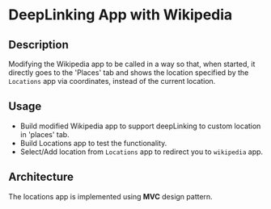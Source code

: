 # DeepLinking App with Wikipedia

## Description

Modifying the Wikipedia app to be called in a way so that, when started, it directly goes to the 'Places' tab and shows the location specified by the `Locations` app via coordinates, instead of the current location.

## Usage

* Build modified Wikipedia app to support deepLinking to custom location in 'places' tab.
* Build Locations app to test the functionality.
* Select/Add location from `Locations` app to redirect you to `wikipedia` app.

## Architecture

The locations app is implemented using **MVC** design pattern.



